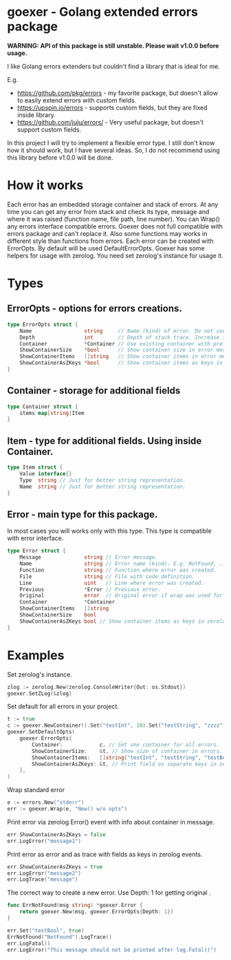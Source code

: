 # goexer - Golang extended errors package

**WARNING: API of this package is still unstable. Please wait v1.0.0 before usage.**

I like Golang errors extenders but couldn't find a library that is ideal for me.

E.g.

* https://github.com/pkg/errors - my favorite package, but doesn't allow to easily extend errors with custom fields.
* https://upspin.io/errors - supports custom fields, but they are fixed inside library.
* https://github.com/juju/errors/ - Very useful package, but doesn't support custom fields.

In this project I will try to implement a flexible error type. I still don't know how it should work, but I have several ideas. So, I do not recommend using this library before v1.0.0 will be done.

# How it works

Each error has an embedded storage container and stack of errors. At any time you can get any error from stack and check its type, message and where it was raised (function name, file path, line number). You can Wrap() any errors interface compatible errors. Goexer does not full compatible with errors package and can't replace it. Also some functions may works in different style than functions from errors.
Each error can be created with ErrorOpts. By default will be used DefaultErrorOpts. Goexer has some helpers for usage with zerolog. You need set zerolog's instance for usage it.

# Types

## ErrorOpts - options for errors creations.
```go
type ErrorOpts struct {
	Name                 string     // Name (kind) of error. Do not use long strings for better formatting.
	Depth                int        // Depth of stack trace. Increase if need fetch data from previous frame.
	Container            *Container // Use existing container with prefilled data. Use nil for personal container for each error.
	ShowContainerSize    *bool      // Show container size in error message.
	ShowContainerItems   []string   // Show container items in error message (key and value).
	ShowContainerAsZKeys *bool      // Show container items as keys in zerolog, instead of as message.
}
```

## Container - storage for additional fields
```go
type Container struct {
	items map[string]Item
}
```



## Item - type for additional fields. Using inside Container.
```go
type Item struct {
	Value interface{}
	Type  string // Just for better string representation.
	Name  string // Just for better string representation.
}
```

## Error - main type for this package.

In most cases you will works only with this type. This type is compatible with error interface.

```go
type Error struct {
	Message              string // Error message.
	Name                 string // Error name (kind). E.g. NotFound, ... Do not use long strings for better formatting.
	Function             string // Function where error was created.
	File                 string // File with code definition.
	Line                 uint   // Line where error was created.
	Previous             *Error // Previous error.
	Original             error  // Original error if wrap was used for non Error objects.
	Container            *Container
	ShowContainerItems   []string
	ShowContainerSize    bool
	ShowContainerAsZKeys bool // Show container items as keys in zerolog, instead of as message.
}
```

# Examples

Set zerolog's instance.

```go
zlog := zerolog.New(zerolog.ConsoleWriter{Out: os.Stdout})
goexer.SetZLog(&zlog)
```

Set default for all errors in your project.
```go
t := true
c := goexer.NewContainer().Set("testInt", 10).Set("testString", "zzzz")
goexer.SetDefaultOpts(
    goexer.ErrorOpts{
        Container:            c, // Set one container for all errors.
        ShowContainerSize:    &t, // Show size of container in errors.
        ShowContainerItems:   []string{"testInt", "testString", "testBool"}, // Set fields than sholud be printed in error from container.
        ShowContainerAsZKeys: &t, // Print field as separate keys in zerolog instead of set they as message.
    },
)
```

Wrap standard error
```go
e := errors.New("stderr")
err := goexer.Wrap(e, "New() w/o opts")
```

Print error via zerolog Error() event with info about container in message.
```go
err.ShowContainerAsZKeys = false
err.LogError("message1")
```

Print error as error and as trace with fields as keys in zerolog events.
```go
err.ShowContainerAsZKeys = true
err.LogError("message2")
err.LogTrace("message")
```

The correct way to create a new error. Use Depth: 1 for getting original .
```go
func ErrNotFound(msg string) *goexer.Error {
	return goexer.New(msg, goexer.ErrorOpts{Depth: 1})
}

err.Set("testBool", true)
ErrNotFound("NotFound").LogTrace()
err.LogFatal()
err.LogError("This message should not be printed after log.Fatal()")
```
